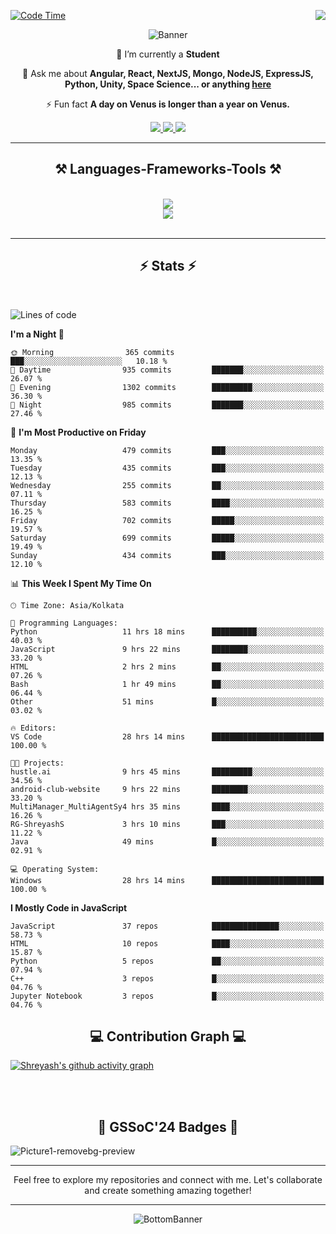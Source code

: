 <div>
 
<img align="right" src="https://visitor-badge.laobi.icu/badge?page_id=shreyash3087.shreyash3087" />

 [![Code Time](https://wakatime.com/badge/user/cd5f70df-e644-46f4-a03b-e1ce78615131.svg)](https://wakatime.com/@cd5f70df-e644-46f4-a03b-e1ce78615131)
 
</div>


<div align="center">
 
![Banner](https://github.com/user-attachments/assets/fe33d289-b057-4d85-ad76-3103802aa9e1)

</div>


<div align="center">
 
 🔭 I’m currently a **Student** 

💬 Ask me about **Angular, React, NextJS, Mongo, NodeJS, ExpressJS, Python, Unity, Space Science... or anything [here](https://github.com/shreyash3087/shreyash3087/issues)**

⚡ Fun fact **A day on Venus is longer than a year on Venus.**

</div>
 
<div align="center"> 
  <a href="mailto:shreyash3087@gmail.com">
    <img src="https://img.shields.io/badge/Gmail-333333?style=for-the-badge&logo=gmail&logoColor=red" />
  </a>
  <a href="https://www.linkedin.com/in/shreyash-srivastava-1a1161280" target="_blank">
    <img src="https://img.shields.io/badge/LinkedIn-0077B5?style=for-the-badge&logo=linkedin&logoColor=white" target="_blank" />
  </a>
  <a href="https://github.com/shreyash3087" target="_blank">
     <img src="https://img.shields.io/badge/Github-FF5722?style=for-the-badge&logo=github&logoColor=white" target="_blank" />
  </a>
</div>
<hr/>
 
<h2 align="center">⚒️ Languages-Frameworks-Tools ⚒️</h2>
<br/>
<div align="center">
    <img src="https://skillicons.dev/icons?i=react,bootstrap,html,css,vscode,github,figma,cpp,vercel,netlify" /><br>
    <img src="https://skillicons.dev/icons?i=tailwind,git,nodejs,python,javascript,typescript,express,firebase,mongodb,nextjs,unity,azure,blender" /><br>
</div>

<br/>
<hr/>

<h2 align="center">⚡ Stats ⚡</h2>

<br>
<div>
 
 
<!--START_SECTION:waka-->
![Lines of code](https://img.shields.io/badge/From%20Hello%20World%20I%27ve%20Written-4.2%20million%20lines%20of%20code-blue)

**I'm a Night 🦉** 

```text
🌞 Morning                365 commits         ███░░░░░░░░░░░░░░░░░░░░░░   10.18 % 
🌆 Daytime                935 commits         ███████░░░░░░░░░░░░░░░░░░   26.07 % 
🌃 Evening                1302 commits        █████████░░░░░░░░░░░░░░░░   36.30 % 
🌙 Night                  985 commits         ███████░░░░░░░░░░░░░░░░░░   27.46 % 
```
📅 **I'm Most Productive on Friday** 

```text
Monday                   479 commits         ███░░░░░░░░░░░░░░░░░░░░░░   13.35 % 
Tuesday                  435 commits         ███░░░░░░░░░░░░░░░░░░░░░░   12.13 % 
Wednesday                255 commits         ██░░░░░░░░░░░░░░░░░░░░░░░   07.11 % 
Thursday                 583 commits         ████░░░░░░░░░░░░░░░░░░░░░   16.25 % 
Friday                   702 commits         █████░░░░░░░░░░░░░░░░░░░░   19.57 % 
Saturday                 699 commits         █████░░░░░░░░░░░░░░░░░░░░   19.49 % 
Sunday                   434 commits         ███░░░░░░░░░░░░░░░░░░░░░░   12.10 % 
```


📊 **This Week I Spent My Time On** 

```text
🕑︎ Time Zone: Asia/Kolkata

💬 Programming Languages: 
Python                   11 hrs 18 mins      ██████████░░░░░░░░░░░░░░░   40.03 % 
JavaScript               9 hrs 22 mins       ████████░░░░░░░░░░░░░░░░░   33.20 % 
HTML                     2 hrs 2 mins        ██░░░░░░░░░░░░░░░░░░░░░░░   07.26 % 
Bash                     1 hr 49 mins        ██░░░░░░░░░░░░░░░░░░░░░░░   06.44 % 
Other                    51 mins             █░░░░░░░░░░░░░░░░░░░░░░░░   03.02 % 

🔥 Editors: 
VS Code                  28 hrs 14 mins      █████████████████████████   100.00 % 

🐱‍💻 Projects: 
hustle.ai                9 hrs 45 mins       █████████░░░░░░░░░░░░░░░░   34.56 % 
android-club-website     9 hrs 22 mins       ████████░░░░░░░░░░░░░░░░░   33.20 % 
MultiManager_MultiAgentSy4 hrs 35 mins       ████░░░░░░░░░░░░░░░░░░░░░   16.26 % 
RG-ShreyashS             3 hrs 10 mins       ███░░░░░░░░░░░░░░░░░░░░░░   11.22 % 
Java                     49 mins             █░░░░░░░░░░░░░░░░░░░░░░░░   02.91 % 

💻 Operating System: 
Windows                  28 hrs 14 mins      █████████████████████████   100.00 % 
```

**I Mostly Code in JavaScript** 

```text
JavaScript               37 repos            ███████████████░░░░░░░░░░   58.73 % 
HTML                     10 repos            ████░░░░░░░░░░░░░░░░░░░░░   15.87 % 
Python                   5 repos             ██░░░░░░░░░░░░░░░░░░░░░░░   07.94 % 
C++                      3 repos             █░░░░░░░░░░░░░░░░░░░░░░░░   04.76 % 
Jupyter Notebook         3 repos             █░░░░░░░░░░░░░░░░░░░░░░░░   04.76 % 
```




<!--END_SECTION:waka-->

</div>

<div>
  <div align="center" ><h2 align="center">💻 Contribution Graph 💻</h2></div>
 
  [![Shreyash's github activity graph](https://github-readme-activity-graph.vercel.app/graph?username=shreyash3087&hide_border=true&theme=github)](https://github.com/ashutosh00710/github-readme-activity-graph)
 
</div>

<br/><br/>

<h2 align="center">🔰 GSSoC'24 Badges 🔰</h2>

![Picture1-removebg-preview](https://github.com/user-attachments/assets/4ece96a5-043a-44df-b51b-40738d3603ff)

<div align="center"> 
  <hr/>
  Feel free to explore my repositories and connect with me. Let's collaborate and create something amazing together!
  <hr/>
</div>

<div align="center">
 
![BottomBanner](https://github.com/user-attachments/assets/7afe064f-9b9f-401d-bec1-35c8625bb3dc)

</div>

